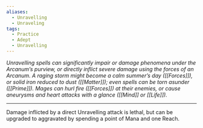 ```yaml
---
aliases:
  - Unravelling
  - Unraveling
tags:
  - Practice
  - Adept
  - Unravelling
---
```


_Unravelling spells can significantly impair or damage phenomena under the Arcanum’s purview, or directly inflict severe damage using the forces of an Arcanum. A raging storm might become a calm summer’s day ([[Forces]]), or solid iron reduced to dust ([[Matter]]); even spells can be torn asunder ([[Prime]]). Mages can hurl fire ([[Forces]]) at their enemies, or cause aneurysms and heart attacks with a glance ([[Mind]] or [[Life]])._

---

Damage inflicted by a direct Unravelling attack is lethal, but can be upgraded to aggravated by spending a point of Mana and one Reach.
